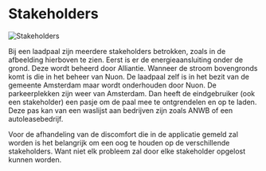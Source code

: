 # Stakeholders

![Stakeholders](https://lh6.googleusercontent.com/LlGj0jZKmHPrFhXVwLgWBthpnxgr-yYalBhX3NTGne9Ok-EZhu2OxjoNeU1IHdPtm3ADrD3gz20eggcTiQap81I_UWYSRRI3i_9xZAsmu-m6MgdcS5hWvJtiJDQKtpW8PIQ6AM7r)

Bij een laadpaal zijn meerdere stakeholders betrokken, zoals in de afbeelding hierboven te zien. Eerst is er de energieaansluiting onder de grond. Deze wordt beheerd door Alliantie. Wanneer de stroom bovengronds komt is die in het beheer van Nuon. De laadpaal zelf is in het bezit van de gemeente Amsterdam maar wordt onderhouden door Nuon. De parkeerplekken zijn weer van Amsterdam. Dan heeft de eindgebruiker \(ook een stakeholder\) een pasje om de paal mee te ontgrendelen en op te laden. Deze pas kan van een waslijst aan bedrijven zijn zoals ANWB of een autoleasebedrijf.   


Voor de afhandeling van de discomfort die in de applicatie gemeld zal worden is het belangrijk om een oog te houden op de verschillende stakeholders. Want niet elk probleem zal door elke stakeholder opgelost kunnen worden.  


